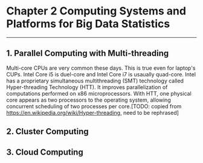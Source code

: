 # Chapter 2 Computing Systems and Platforms for Big Data Statistics
---

## 1. Parallel Computing with Multi-threading

Multi-core CPUs are very common these days. This is true even for laptop's CUPs. Intel Core i5 is duel-core and Intel Core i7 is usaually quad-core. Intel has a proprietary simultaneous multithreading (SMT) technology called Hyper-threading Technology (HTT). It improves parallelization of computations performed on x86 microprocessors. With HTT, one physical core appears as two processors to the operating system, allowing concurrent scheduling of two processes per core.[TODO: copied from https://en.wikipedia.org/wiki/Hyper-threading, need to be rephrased]


## 2. Cluster Computing

## 3. Cloud Computing